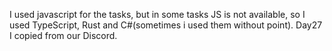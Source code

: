 I used javascript for the tasks, but in some tasks JS is not available, so I used TypeScript, Rust and C#(sometimes i used them without point). Day27 I copied from our Discord.
